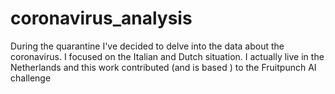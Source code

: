 # coronavirus_analysis
During the quarantine I've decided to delve into the data about the coronavirus. I focused on the Italian and Dutch situation. I actually live in the Netherlands and this work contributed (and is based ) to the Fruitpunch AI challenge 
